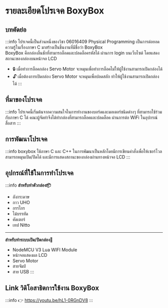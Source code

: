 # รายละเอียดโปรเจค BoxyBox

## บทคัดย่อ
:::info
โปรเจคนี้เป็นส่วนหนึ่งของวิชา 06016409 Physical Programming เป็นการต่อยอดความรู้ในเรื่องภาษา C มาสร้างเป็นชิ้นงานที่มีชื่อว่า BoxyBox  
BoxyBox คือกล่องลิ้นชักที่สามารถล็อดและปลดล็อครหัสได้ ผ่านการ login บนเว็บไซต์ โดยแสดงสถานะของกล่องบนหน้าจอ LCD
* 🔒 เมื่อทำการล็อคกล่อง Servo Motor  จะหมุนเพื่อทำการล็อคไม่ให้ผู้ใช้งานสามารถเปิดกล่องได้
* 🔓 เมื่อต้องการเปิดกล่อง Servo Motor  จะหมุนเพื่อปลดสลัก ทำให้ผู้ใช้งานสามารถเปิดกล่องได้
:::

## ที่มาของโปรเจค
:::info
โปรเจคนี้เริ่มต้นจากความสนใจในการทำงานของบอร์ดและมอเตอร์ชนิดต่างๆ ที่สามารถใช้ร่วมกับภาษา C ได้  คณะผู้จัดทำจึงได้ทำกล่องที่สามารถล็อคและปลดล็อค ผ่านการต่อ WiFi ในอุปกรณ์สื่อสาร
:::

## การพัฒนาโปรเจค
:::info
boxybox ใช้ภาษา C และ C++ ในการพัฒนาเป็นหลักโดยมีการเขียนคำสั่งเพื่อให้เซอร์โวลสามารถหมุนเปิด/ปิดได้
และมีการแสดงสถานะของกล่องผ่านทางหน้าจอ LCD
:::

## อุปกรณ์ที่ใช้ในการทำโปรเจค
:::info
   **สำหรับทำตัวกล่อง📦**
* ลังกระดาษ
* กาว UHO
* กรรไกร
* ไม้บรรทัด
* คัดเตอร์
* เทป Nitto
---  
**สำหรับทำระบบเปิด/ปิดกล่อง🔐**
* NodeMCU V3 Lua WIFI Module
* หน้าจอแสดงผล LCD
* Servo Motor
* สายจัมป์
* สาย USB
:::

## Link วิดิโอสาธิตการใช้งาน BoxyBox
:::info
👉 https://youtu.be/hL1-0RGnDV8
:::
